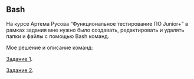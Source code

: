 Bash
---
На курсе Артема Русова “Функциональное тестирование ПО Junior+” в рамках задания мне нужно было создавать, редактировать и удалять папки и файлы с помощью Bash команд.

Мое решение и описание команд:
<br>

<a href="https://raw.githubusercontent.com/BogachevArtem/Bash/main/BASH%20task1.txt" rel="nofollow">Задание 1</a>.

<a href="https://raw.githubusercontent.com/BogachevArtem/Bash/main/BASH%20task2.txt" rel="nofollow">Задание 2</a>.